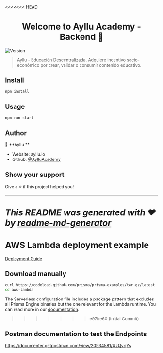 <<<<<<< HEAD
<h1 align="center">Welcome to Ayllu Academy - Backend 👋</h1>
<p>
  <img alt="Version" src="https://img.shields.io/badge/version-1.0-blue.svg?cacheSeconds=2592000" />
</p>

> Ayllu - Educación Descentralizada. Adquiere incentivo socio-económico por crear, validar o consumir contenido educativo.

## Install

```sh
npm install
```

## Usage

```sh
npm run start
```

## Author

👤 **Ayllu **

* Website: ayllu.io
* Github: [@AylluAcademy](https://github.com/AylluAcademy)

## Show your support

Give a ⭐️ if this project helped you!

***
_This README was generated with ❤️ by [readme-md-generator](https://github.com/kefranabg/readme-md-generator)_
=======
# AWS Lambda deployment example

[Deployment Guide](https://www.prisma.io/docs/guides/deployment/deploying-to-aws-lambda)

## Download manually

```bash
curl https://codeload.github.com/prisma/prisma-examples/tar.gz/latest | tar -xz --strip=2 prisma-examples-latest/deployment-platforms/aws-lambda
cd aws-lambda
```

The Serverless configuration file includes a package pattern that excludes all Prisma Engine binaries but the one relevant for the Lambda runtime. You can read more in our [documentation](https://www.prisma.io/docs/guides/deployment/deployment-guides/deploying-to-aws-lambda#package-pattern-in-serverlessyml).
>>>>>>> e97be60 (Initial Commit)

## Postman documentation to test the Endpoints
https://documenter.getpostman.com/view/20934581/UzQvrjYs
